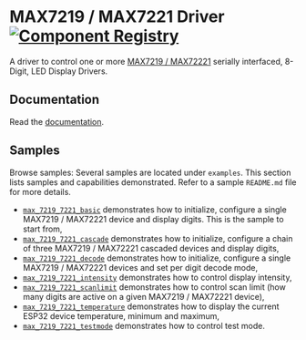 # MAX7219 / MAX7221 Driver [![Component Registry](https://components.espressif.com/components/gilleszunino/max7219_7221/badge.svg)](https://components.espressif.com/components/gilleszunino/max7219_7221)


A driver to control one or more [MAX7219 / MAX72221](https://www.analog.com/en/products/MAX7219.html) serially interfaced, 8-Digit, LED Display Drivers.

## Documentation
Read the [documentation](./components/max7219_7221/README.md).

## Samples
Browse samples:
Several samples are located under `examples`. This section lists samples and capabilities demonstrated. Refer to a sample `README.md` file for more details.
* [`max_7219_7221_basic`](./components/max7219_7221/examples/max7219_7221_basic/README.md) demonstrates how to initialize, configure a single MAX7219 / MAX72221 device and display digits. This is the sample to start from,
* [`max_7219_7221_cascade`](./components/max7219_7221/examples/max7219_7221_cascade/README.md) demonstrates how to initialize, configure a chain of three MAX7219 / MAX72221 cascaded devices and display digits,
* [`max_7219_7221_decode`](./components/max7219_7221/examples/max7219_7221_decode/README.md) demonstrates how to initialize, configure a single MAX7219 / MAX72221 devices and set per digit decode mode,
* [`max_7219_7221_intensity`](./components/max7219_7221/examples/max7219_7221_intensity/README.md) demonstrates how to control display intensity,
* [`max_7219_7221_scanlimit`](./components/max7219_7221/examples/max7219_7221_scanlimit/README.md) demonstrates how to control scan limit (how many digits are active on a given MAX7219 / MAX72221 device),
* [`max_7219_7221_temperature`](./components/max7219_7221/examples/max7219_7221_temperature/README.md) demonstrates how to display the current ESP32 device temperature, minimum and maximum,
* [`max_7219_7221_testmode`](./components/max7219_7221/examples/max7219_7221_testmode/README.md) demonstrates how to control test mode.